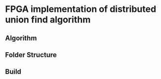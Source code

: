 # FPGA implementation of distributed union find algorithm

## Algorithm

## Folder Structure

## Build
